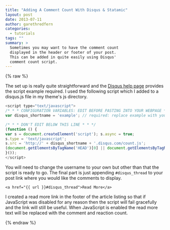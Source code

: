 ```yaml
---
title: "Adding A Comment Count With Disqus & Statamic"
layout: post
date: 2013-07-11
author: garethredfern
categories:
  - tutorials
tags: ""
summary: >
  Sometimes you may want to have the comment count
  displayed in the header or footer of your post.
  This can be added in quite easily using Disqus'
  comment count script.
---
```


{% raw %}

The set up is really quite straightforward and the [Disqus help page](http://help.disqus.com/customer/portal/articles/565624) provides the script example required. I used the following script which I added to a disqus.js file in my theme's js directory.

~~~javascript
<script type="text/javascript">
/* * * CONFIGURATION VARIABLES: EDIT BEFORE PASTING INTO YOUR WEBPAGE * * */
var disqus_shortname = 'example'; // required: replace example with your forum shortname

/* * * DON'T EDIT BELOW THIS LINE * * */
(function () {
var s = document.createElement('script'); s.async = true;
s.type = 'text/javascript';
s.src = 'http://' + disqus_shortname + '.disqus.com/count.js';
(document.getElementsByTagName('HEAD')[0] || document.getElementsByTagName('BODY')[0]).appendChild(s);
}());
</script>
~~~

You will need to change the username to your own but other than that the script is ready to go. The final part is just appending `#disqus_thread` to your post link where you would like the comments to display.

~~~twig
<a href="{{ url }}#disqus_thread">Read More</a>
~~~

I created a read more link in the footer of the article listing so that if JavaScript was disabled for any reason then the script will fail gracefully and the link will still be useful. When JavaScript is enabled the read more text will be replaced with the comment and reaction count.

{% endraw %}
